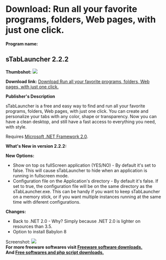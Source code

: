 # Download: Run all your favorite programs, folders, Web pages, with just one click.

**Program name:**

## sTabLauncher 2.2.2

  
**Thumbshot:** ![](http://www.freewarefiles.com/screenshot/stablauncher_md.gif)   
  
**Download link:** [Download Run all your favorite programs, folders, Web pages, with just one click.](http://freesoftwares.boysofts.com/STabLauncher_program_23848.html)  
  


**Publisher's Description**  
  


sTabLauncher is a free and easy way to find and run all your favorite programs, folders, Web pages, with just one click. You can create and personalize your tabs with any color, shape or transparency. Now you can have a clean desktop, and still have a fast access to everything you need, with style. 

Requires [Microsoft .NET Framework 2.0](http://www.freewarefiles.com/program_10_108_16026.html). 

**What's New in version 2.2.2:**

**New Options:**

  * Show on top os fullScreen application (YES/NO) - By default it's set to false. This will cause sTabLauncher to hide when an application is running in fullscreen mode. 
  * Configuration file on the Application's directory - By default it's false. If set to true, the configuration file will be on the same directory as the sTabLauncher.exe. This can be handy if you want to keep sTabLauncher on a memory stick, or if you want multiple instances running at the same time with diferent configurations. 

**Changes:**

  * Back to .NET 2.0 - Why? Simply because .NET 2.0 is lighter on resources than 3.5. 
  * Option to install Babylon 8 

  
  
Screenshot: ![](http://www.freewarefiles.com/screenshot/stablauncher.gif)   
**For more freeware softwares visit [Freeware software downloads.](http://freesoftwares.boysofts.com/)**   
**And [Free softwares and php script downloads.](http://www.boysofts.com/)**
